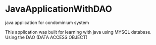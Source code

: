# JavaApplicationWithDAO
java application for condominium system

This application was built for learning with java using MYSQL database.
Using the DAO (DATA ACCESS OBJECT)
